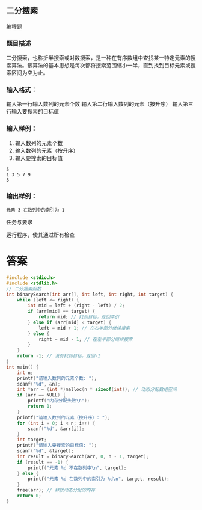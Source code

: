 ## 二分搜索

编程题

### 题目描述

二分搜索，也称折半搜索或对数搜索，是一种在有序数组中查找某一特定元素的搜索算法。该算法的基本思想是每次都将搜索范围缩小一半，直到找到目标元素或搜索区间为空为止。

### 输入格式：

输入第一行输入数列的元素个数
输入第二行输入数列的元素（按升序）
输入第三行输入要搜索的目标值

### 输入样例：

1. 输入数列的元素个数
2. 输入数列的元素（按升序）
3. 输入要搜索的目标值

```
5
1 3 5 7 9
3
```

### 输出样例：

```
元素 3 在数列中的索引为 1
```

任务与要求

运行程序，使其通过所有检查

# 答案
```c
#include <stdio.h>  
#include <stdlib.h> 
// 二分搜索函数  
int binarySearch(int arr[], int left, int right, int target) {  
    while (left <= right) {  
        int mid = left + (right - left) / 2;  
        if (arr[mid] == target) {  
            return mid; // 找到目标，返回索引  
        } else if (arr[mid] < target) {  
            left = mid + 1; // 在右半部分继续搜索  
        } else {  
            right = mid - 1; // 在左半部分继续搜索  
        }  
    }  
    return -1; // 没有找到目标，返回-1  
}  
int main() {  
    int n;  
    printf("请输入数列的元素个数: ");  
    scanf("%d", &n);  
    int *arr = (int *)malloc(n * sizeof(int)); // 动态分配数组空间  
    if (arr == NULL) {  
        printf("内存分配失败\n");  
        return 1;  
    }  
    printf("请输入数列的元素（按升序）: ");  
    for (int i = 0; i < n; i++) {  
        scanf("%d", &arr[i]);  
    }  
    int target;  
    printf("请输入要搜索的目标值: ");  
    scanf("%d", &target);  
    int result = binarySearch(arr, 0, n - 1, target);  
    if (result == -1) {  
        printf("元素 %d 不在数列中\n", target);  
    } else {  
        printf("元素 %d 在数列中的索引为 %d\n", target, result);  
    }  
    free(arr); // 释放动态分配的内存  
    return 0;  
}
```